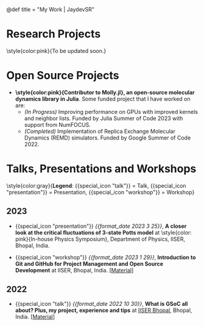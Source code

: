 @def title = "My Work | JaydevSR"


<!-- ------------------
      PROJECTS SECTION
     ------------------ -->
# Research Projects

\style{color:pink}{To be updated soon.}

# Open Source Projects

- **\style{color:pink}{Contributor to Molly.jl}, an open-source molecular dynamics library in Julia**. Some funded project that I have worked on are:
  - *(In Progress)* Improving performance on GPUs with improved kernels and neighbor lists. Funded by Julia Summer of Code 2023 with support from NumFOCUS.
  - *(Completed)* Implementation of Replica Exchange Molecular Dynamics (REMD) simulators. Funded by Google Summer of Code 2022.


<!-- ------------------
      TALKS SECTION
     ------------------ -->
# Talks, Presentations and Workshops

\style{color:gray}{<b>Legend</b>: {{special_icon "talk"}} = Talk, {{special_icon "presentation"}} = Presentation, {{special_icon "workshop"}} = Workshop}

## 2023
- {{special_icon "presentation"}}  *{{format_date 2023 3 25}}*,  **A closer look at the critical fluctuations of 3-state Potts model** at \style{color: pink}{In-house Physics Symposium}, Department of Physics, IISER, Bhopal, India.

- {{special_icon "workshop"}}  *{{format_date 2023 1 29}}*,  **Introduction to Git and GitHub for Project Management and Open Source Development** at IISER, Bhopal, India. [[Material](https://github.com/JaydevSR/intro-git-github-iiserb)]

## 2022
- {{special_icon "talk"}}  *{{format_date 2022 10 30}}*, **What is GSoC all about? Plus, my project, experience and tips** at [IISER Bhopal](https://www.iiserb.ac.in/), Bhopal, India. [[Material](https://github.com/JaydevSR/GSoC_Interaction_IISERB)]